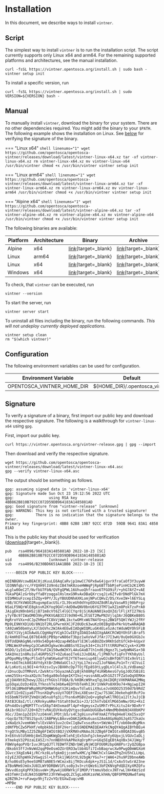 # Installation

In this document, we describe ways to install `vintner`.

## Script

The simplest way to install `vintner` is to run the installation script. 
The script currently supports only Linux x64 and arm64.
For the remaining supported platforms and architectures, see the manual installation.

```shell linenums="1"
curl -fsSL https://vintner.opentosca.org/install.sh | sudo bash -
vintner setup init
```

To install a specific version, run 

```shell linenums="1"
curl -fsSL https://vintner.opentosca.org/install.sh | sudo VERSION=${VERSION} bash -
```

## Manual

To manually install `vintner`, download the binary for your system.
There are no other dependencies required. 
You might add the binary to your `$PATH`.
The following example shows the installation on Linux.
See [below](#signature) for verifying the signature of the binary.

=== "Linux x64"
    ```shell linenums="1"
    wget https://github.com/opentosca/opentosca-vintner/releases/download/latest/vintner-linux-x64.xz
    tar -xf vintner-linux-x64.xz
    rm vintner-linux-x64.xz
    mv vintner-linux-x64 /usr/bin/vintner
    chmod +x /usr/bin/vintner
    vintner setup init
    ```

=== "Linux arm64"
    ```shell linenums="1"
    wget https://github.com/opentosca/opentosca-vintner/releases/download/latest/vintner-linux-arm64.xz
    tar -xf vintner-linux-arm64.xz
    rm vintner-linux-arm64.xz
    mv vintner-linux-arm64 /usr/bin/vintner
    chmod +x /usr/bin/vintner
    vintner setup init
    ```

=== "Alpine x64"
    ```shell linenums="1"
    wget https://github.com/opentosca/opentosca-vintner/releases/download/latest/vintner-alpine-x64.xz
    tar -xf vintner-alpine-x64.xz
    rm vintner-alpine-x64.xz
    mv vintner-alpine-x64 /usr/bin/vintner
    chmod +x /usr/bin/vintner
    vintner setup init
    ```

The following binaries are available:

| Platform | Architecture | Binary | Archive | Signature | 
| -- | -- | -- | -- | -- |
| Alpine | x64 | [link](https://github.com/opentosca/opentosca-vintner/releases/download/latest/vintner-alpine-x64){target=_blank} | [link](https://github.com/opentosca/opentosca-vintner/releases/download/latest/vintner-alpine-x64.xz){target=_blank} | [link](https://github.com/opentosca/opentosca-vintner/releases/download/latest/vintner-alpine-x64.asc){target=_blank} |
| Linux | arm64 | [link](https://github.com/opentosca/opentosca-vintner/releases/download/latest/vintner-linux-arm64){target=_blank} | [link](https://github.com/opentosca/opentosca-vintner/releases/download/latest/vintner-linux-arm64.xz){target=_blank} | [link](https://github.com/opentosca/opentosca-vintner/releases/download/latest/vintner-linux-arm64.asc){target=_blank} |
| Linux | x64 | [link](https://github.com/opentosca/opentosca-vintner/releases/download/latest/vintner-linux-x64){target=_blank} | [link](https://github.com/opentosca/opentosca-vintner/releases/download/latest/vintner-linux-x64.xz){target=_blank} | [link](https://github.com/opentosca/opentosca-vintner/releases/download/latest/vintner-linux-x64.asc){target=_blank} |
| Windows | x64 | [link](https://github.com/opentosca/opentosca-vintner/releases/download/latest/vintner-win-x64.exe){target=_blank} |  [link](https://github.com/opentosca/opentosca-vintner/releases/download/latest/vintner-win-x64.exe.xz){target=_blank} |  [link](https://github.com/opentosca/opentosca-vintner/releases/download/latest/vintner-win-x64.exe.asc){target=_blank} |

To check, that `vintner` can be executed, run

```shell linenums="1"
vintner --version
```

To start the server, run
```shell linenums="1"
vintner server start
```

To uninstall all files including the binary, run the following commands.
_This will not undeploy currently deployed applications_.

```shell linenums="1"
vintner setup clean
rm "$(which vintner)"
```

## Configuration

The following environment variables can be used for configuration.

| Environment Variable       | Default            | Description |
|----------------------------|--------------------| ----------- |
| OPENTOSCA_VINTNER_HOME_DIR | ${HOME_DIR}/.opentosca_vintner |             |

## Signature

To verify a signature of a binary, first import our public key and download the respective signature.
The following is a walkthrough for `vintner-linux-x64` using `gpg`.

First, import our public key.

```shell linenums="1"
curl https://vintner.opentosca.org/vintner-release.gpg | gpg --import
```

Then download and verify the respective signature.

```shell linenums="1"
wget https://github.com/opentosca/opentosca-vintner/releases/download/latest/vintner-linux-x64.asc
gpg --verify vintner-linux-x64.asc
```

The output should be something as follows.

```text linenums="1"
gpg: assuming signed data in 'vintner-linux-x64'
gpg: Signature made Sun Oct 23 19:12:56 2022 UTC
gpg:                using RSA key 4BB862B810B792CC072D59DB964183A1485881AD
gpg: Good signature from "vintner-release" [unknown]
gpg: WARNING: This key is not certified with a trusted signature!
gpg:          There is no indication that the signature belongs to the owner.
Primary key fingerprint: 4BB8 62B8 10B7 92CC 072D  59DB 9641 83A1 4858 81AD
```

This is the public key that should be used for verification ([download](https://vintner.opentosca.org/vintner-release.gpg){target=_blank}).

```shell linenums="1"
pub   rsa4096/964183A1485881AD 2022-10-23 [SC]
      4BB862B810B792CC072D59DB964183A1485881AD
uid                 [unknown] vintner-release
sub   rsa4096/B230BD6651AA1BB8 2022-10-23 [E]
```

```text linenums="1"
-----BEGIN PGP PUBLIC KEY BLOCK-----

mQINBGNVcowBEAC0jzKuuLE6AqCaRvjp1mwCC76Px6wG4jgvrXfraCaOf3Y3uywW
lD3NNfqb/rc/FYQXH9lIU9n6zIB47mK0zoeHWWqPjRp6BTTbbMjePinHCb2K1XM5
wLglw0OeC2T/NvfbU7FbN/QVFgQPWL16UhuoQhfraax6TFGO9iF/+yhG7AYZ+vAE
7GkaPQAlzGrbbyffaBYzoqgalHslmxG9RvAxDBaQXrcsqJiv6Zfv8rDNdPlGk7mX
UIbMHUuFzcep15ZQy+9PY/JLyYBUUDNhAXKLomjNPuCQHvZ/DS/XveIW+l6EYSLq
r6B/XCFkVWUO2RugvmpEacUSLrIL39ceUh0dYnpEDU4Z8dRlAyVaswR5j90bPrgz
NSaLF5NQrWlE8gksvK2KYog9Q4lrAdD0wQNV0bnU6YG3TM71wXZim8PokTzxPrA0
JAigEHzN9nbHSzjB71m8cVt6Zl4lGCCYqr8jSjKAUAN01koQVZd/lFljXfI27NcG
y7yYBc97IWaOM039kyPKKVGAB3I3l9d90+RL3tSET2MwPN3Vjlq3ArJ6QBKeB80S
HgRroYVXx+dCJpZhMeeTC8kVjWNL1kctwOMtxWU7N4fO+pi2BW1F5QHlYWJj2fRY
Mp9LE9NYXD1UO/8N1bT2RLGPwrmXXCJF20UDc63wuKzO0IBgXBvPArkUtwARAQAB
tA92aW50bmVyLXJlbGVhc2WJAk4EEwEIADgWIQRLuGK4ELeSzActWduWQYOhSFiB
rQUCY1VyjAIbAwULCQgHAgYVCgkICwIEFgIDAQIeAQIXgAAKCRCWQYOhSFiBraf5
D/4mHhD7nwLQ87bE4d6jPB9prwN86eT3bpz1wXoVwFJfArJ7I3wH/0uQe0GXGbJx
G9TUdQHAGgN6/e99x54Dg4n4Qzap4W5baYlE3Klu6BUZOx9RKhSdtGfCk0+kUpxV
lMNLWeXFeHepCp3CwKdH3gkwcWxaBBSsYE2ayk34+CXs3ftttRRUPmCCyxk+XiM9
HSDO/1yIdiwO1XPFVuFZA150wdW2KYL4AuG4aB7lh1nd6jNgoz7LjwdpWN4Sa+38
5AkQVez1n8Ru1ul4GRPbS2T+OZu6aoITe6i3JxDEAL/ljPN07ufiqFnTYKh8yUsl
pPOpoM6ytMgcPlSxDfyhWSKw4aFYEJYT6Teeniup4ElywOJsBHfQ6Tl9Ix9nVti1
9h+xbO7mik802AVYdyXtBrZHNdaUClsJjYpL17mivuZ1JoFNAmLPo1nTr/4IVuiI
A/LoKotLsL9OI+4rhXzsvIyvJBXHhcDp7TOjfEp8S9tLygDLnlC4lsJLzVdDamq2
/iDnucQu3TMRoVLrZwVAtsr5GyazmAZcpBjkh88Rgf4iKWbAesG7yGgJdOJ5Bi81
vmm25Sks+UxaXQzXcTe6ga80o5dqm1KYIkoj+assnA0LwOh1GZt7FZaSoQqXERKm
yEjOAXNt8ZhewyJZGizYhGUslFOQA/8/kKBKcW9hxqTqLbkCDQRjVXKMARAA2MNq
ipSOqaLOzDz4EULTYknshTe34bKw4EDYVbTeHhIJKr1VWkPo8XK9o74+NgiwpI2H
fPlO61BMm0FWRq9RUPQHNWU6qtV2KimQuvTdlwUiiX9uLeJvU6DO25350d7b9RdZ
aXUT1In9Ziya67ThsnXQqPusUyV7OEFI9xLX8EsmrZjw/7S3ACJ0ekehq0tRcPJo
hS5bmN75V9YZVmQViW5nuUfg3iifhsn6xMSBV2oQ+vg0qFwKlTRO1a12ltJuJjCB
FAtB3C8aI/tl//KRnkyuARmrtGtaht0oCbi+J3/1ChnTvbEXlMG65mNw/OXz+KsI
GPn4dOvigMQMTfTcvSX6pT4H3xmadFl4pF+8gmysxZuSMhTrPhLXitu24r9DxRrY
dAibrXOJu7J20+8ZttvRAiEUYAvUyQVtgsc0aAkbUGGBwt4NmdMb0mbN34X0bKPV
XGc/JImn1pZd1h7zzO4nHlJPDtjb5/s4C3g9isnvFHFXmAIfV9q94e0lXmI5xsQY
rGqcQzT8JT8S2SpvX/2ABPWyLBAxveDAKZpKNu6uasG2AeA8GpNqOGJq4S7IkaUx
1xNaQzkJvemKWefslExVAhV1uv2cOxCIq8wTxsozRxs+5WzWxIfT/ob60edKgMkn
z8NfPbCZw5PkHf/e0pbkbGJI8F2VerjubSSNDEMAEQEAAYkCNgQYAQgAIBYhBEu4
YrgQt5LMBy1Z25ZBg6FIWIGtBQJjVXKMAhsMAAoJEJZBg6FIWIGtx80QAIOGvqB5
X+E6VvblU5HHbj8mSZOqWKWgDpnKlehEjEx5UxFgJckmywhYy6UpxjLVGUvIaDLj
XTmekqV32PUzaLEA5Z/n7nnNBXhVkAPReXqOrpMru+G6q5EgEBtAqVBx34J1Wq/f
FBWVq4qoPVQrIuvJRtpQJTl7EDWfFZNDrbWCyNjWCQFOU0RzbpGN8Psr2yQZGBpa
/BkobV3ffJnNvWd2qqP0eOsmOZUrERO3wlbb4Gfi7IvbBaqrwcXw9PwgQ0mWGXoH
IGvcc3XgEoN4j/RCrkz8LufgkmDjjcomfwXMC/g7NWChCxlGAmZPqZnU5hCLLHpL
nIyEZJEhpWXk2VGwgiSl+LhfSk1jWGStVL92bgW/YGu7+rjWA6+2hu9PZ0bneAWb
B/ho86sE5y9eeSUM87aN0E5rWCmzx8ijTKOcukdpk+yJS1L1d/CxAv5twSrA23ne
aTBoNMm9JmUxJU8ILWY9DRBWV1FLsoBy3v3+ztQWz6i3bPZKNVgPdQD2XyXMZQfu
ZWvvd6zqXqPPX38sveW+jMyw4jUORWYkjF1MOP/YtmmuVbdcvJNTrwLlN+KWzSzd
e83fmHrZs0iN43SQBPNtz3hYWnwpQLZCSgLa0UKzaVWLkhHA/QBFOPMQUNwdfaHq
q2BZ9kJ+ruFawgv9hjTz2vYO/EGXwZuqcvHB
=MPBe
-----END PGP PUBLIC KEY BLOCK-----
```

